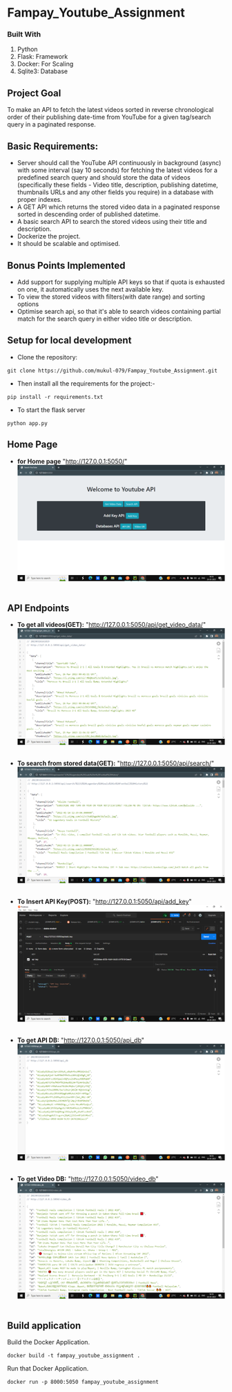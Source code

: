 
# Fampay_Youtube_Assignment


### Built With
1. Python
2. Flask: Framework
3. Docker: For Scaling 
4. Sqlite3: Database

## Project Goal

To make an API to fetch the latest videos sorted in reverse chronological order of their publishing date-time from YouTube for a given tag/search query in a paginated response.

## Basic Requirements:

- Server should call the YouTube API continuously in background (async) with some interval (say 10 seconds) for fetching the latest videos for a predefined search query and should store the data of videos (specifically these fields - Video title, description, publishing datetime, thumbnails URLs and any other fields you require) in a database with proper indexes.
- A GET API which returns the stored video data in a paginated response sorted in descending order of published datetime.
- A basic search API to search the stored videos using their title and description.
- Dockerize the project.
- It should be scalable and optimised.

## Bonus Points Implemented

- Add support for supplying multiple API keys so that if quota is exhausted on one, it automatically uses the next available key.
- To view the stored videos with filters(with date range) and sorting options
- Optimise search api, so that it's able to search videos containing partial match for the search query in either video title or description.


## Setup for local development
- Clone the repository:
```
git clone https://github.com/mukul-079/Fampay_Youtube_Assignment.git
```

- Then install all the requirements for the project:- 
```
pip install -r requirements.txt
```
- To start the flask server
```
python app.py
```


## Home Page
* **for Home page** "http://127.0.0.1:5050/"
&nbsp;
![Home](https://raw.githubusercontent.com/mukul-079/Fampay_Youtube_Assignment/master/Screenshots/1.png)
&nbsp;


## API Endpoints
* **To get all videos(GET):** "http://127.0.0.1:5050/api/get_video_data/"
&nbsp;
![Get_Video_Data](https://raw.githubusercontent.com/mukul-079/Fampay_Youtube_Assignment/master/Screenshots/2.png)
&nbsp;
   
    

* **To search from stored data(GET):** "http://127.0.0.1:5050/api/search/<topic>"
&nbsp;
![Search_Stored_Query](https://raw.githubusercontent.com/mukul-079/Fampay_Youtube_Assignment/master/Screenshots/5.png)
&nbsp;
    

* **To Insert API Key(POST):** "http://127.0.0.1:5050/api/add_key"
&nbsp;
![Insert_ADD_key](https://raw.githubusercontent.com/mukul-079/Fampay_Youtube_Assignment/master/Screenshots/6.png)
&nbsp;
    

* **To get API DB:** "http://127.0.0.1:5050/api_db"
&nbsp;
![get API Key DB](https://raw.githubusercontent.com/mukul-079/Fampay_Youtube_Assignment/master/Screenshots/3.png)
&nbsp;


* **To get Video DB:** "http://127.0.0.1:5050/video_db"
&nbsp;
![To get Video DB](https://raw.githubusercontent.com/mukul-079/Fampay_Youtube_Assignment/master/Screenshots/4.png)
&nbsp;

## Build application
Build the Docker Application.
```
docker build -t fampay_youtube_assignment .
```

Run that Docker Application.
```
docker run -p 8000:5050 fampay_youtube_assignment
```
